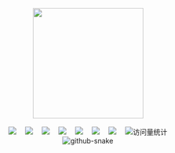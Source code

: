 <div align="center">
	<picture>
		<source media="(prefers-color-scheme: dark)"
			srcset="https://cdn.jsdelivr.net/gh/sun0225SUN/sun0225SUN/assets/images/coding.gif" />
		<source media="(prefers-color-scheme: light)"
			srcset="https://cdn.jsdelivr.net/gh/sun0225SUN/sun0225SUN/assets/images/developer.svg" height="225px" />
		<img src="https://cdn.jsdelivr.net/gh/sun0225SUN/sun0225SUN/assets/images/coding.gif" />
	</picture>
	<div>&nbsp;</div>
	<div>
		<a href="https://blog.sunguoqi.com/"><img src="https://img.shields.io/badge/Website-博客-blue" /></a>&emsp;
		<a href="https://twitter.com/sun0225SUN/"><img src="https://img.shields.io/badge/Twitter-推特-blue" /></a>&emsp;
		<a href="https://www.youtube.com/@sun0225SUN"><img
				src="https://img.shields.io/badge/YouTube-油管-c32136" /></a>&emsp;
		<a href="https://mp.sunguoqi.com"><img src="https://img.shields.io/badge/WeChat-微信-07c160" /></a>&emsp;
		<a href="https://space.bilibili.com/448488855/"><img
				src="https://img.shields.io/badge/Bilibili-B站-ff69b4" /></a>&emsp;
		<a href="https://blog.csdn.net/weixin_50915462/"><img
				src="https://img.shields.io/badge/CSDN-论坛-c32136" /></a>&emsp;
		<a href="https://www.zhihu.com/people/sunguoqi/"><img
				src="https://img.shields.io/badge/Zhihu-知乎-blue" /></a>&emsp;
		<!-- visitor statistics logo 访问量统计徽标 -->
		<img src="https://komarev.com/ghpvc/?username=sun0225SUN&label=Views&color=0e75b6&style=flat" alt="访问量统计" />
	</div>
	<picture>
		<source media="(prefers-color-scheme: dark)"
			srcset="https://cdn.jsdelivr.net/gh/sun0225SUN/sun0225SUN/profile-snake-contrib/github-contribution-grid-snake-dark.svg" />
		<source media="(prefers-color-scheme: light)"
			srcset="https://cdn.jsdelivr.net/gh/sun0225SUN/sun0225SUN/profile-snake-contrib/github-contribution-grid-snake.svg" />
		<img alt="github-snake"
			src="https://cdn.jsdelivr.net/gh/sun0225SUN/sun0225SUN/profile-snake-contrib/github-contribution-grid-snake-dark.svg" />
	</picture>
</div>
